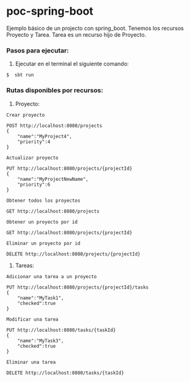 # poc-spring-boot
Ejemplo básico de un projecto con spring_boot. Tenemos los recursos Proyecto y Tarea. Tarea es un recurso hijo de Proyecto.


### Pasos para ejecutar:

1. Ejecutar en el terminal el siguiente comando:

```
$  sbt run
```

### Rutas disponibles por recursos:

1. Proyecto:

```
Crear proyecto

POST http://localhost:8080/projects
{
	"name":"MyProject4",
	"priority":4
}
```

```
Actualizar proyecto

PUT http://localhost:8080/projects/{projectId}
{
	"name":"MyProjectNewName",
	"priority":6
}
```

```
Obtener todos los proyectos

GET http://localhost:8080/projects
```

```
Obtener un proyecto por id

GET http://localhost:8080/projects/{projectId}
```

```
Eliminar un proyecto por id

DELETE http://localhost:8080/projects/{projectId}
```

1. Tareas:

```
Adicionar una tarea a un proyecto

PUT http://localhost:8080/projects/{projectId}/tasks
{
	"name":"MyTask1",
	"checked":true
}
```

```
Modificar una tarea

PUT http://localhost:8080/tasks/{taskId}
{
	"name":"MyTask3",
	"checked":true
}
```

```
Eliminar una tarea

DELETE http://localhost:8080/tasks/{taskId}
```